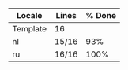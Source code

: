 |  Locale  |  Lines  | % Done|
|----------|---------|-------|
| Template |      16 |       |
| nl       |   15/16 |   93% |
| ru       |   16/16 |  100% |
